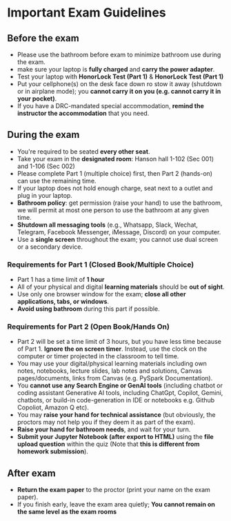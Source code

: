 # Important Exam Guidelines

## Before the exam

- Please use the bathroom before exam to minimize bathroom use during the exam.
- make sure your laptop is **fully charged** and **carry the power adapter**.
- Test your laptop with **HonorLock Test (Part 1)** & **HonorLock Test (Part 1)**
- Put your cellphone(s) on the desk face down ro stow it away (shutdown or in airplane mode); you **cannot carry it on you (e.g. cannot carry it in your pocket)**. 
- If you have a DRC-mandated special accommodation, **remind the instructor the accommodation** that you need. 
 
## During the exam 

- You're required to be seated **every other seat**.
- Take your exam in the **designated room**: Hanson hall 1-102 (Sec 001) and 1-106 (Sec 002)
- Please complete Part 1 (multiple choice) first, then Part 2 (hands-on) can use the remaining time.
- If your laptop does not hold enough charge, seat next to a outlet and plug in your laptop.
- **Bathroom policy**: get permission (raise your hand) to use the bathroom, we will permit at most one person to use the bathroom at any given time.
- **Shutdown all messaging tools** (e.g., Whatsapp, Slack, Wechat, Telegram, Facebook Messenger, iMessage, Discord) on your computer.
- Use a **single screen** throughout the exam; you cannot use dual screen or a secondary device.

### Requirements for Part 1 (Closed Book/Multiple Choice)
- Part 1 has a time limit of **1 hour**
- All of your physical and digital **learning materials** should be **out of sight**.
- Use only one browser window for the exam; **close all other applications, tabs, or windows**. 
- **Avoid using bathroom** during this part if possible.

### Requirements for Part 2 (Open Book/Hands On)
- Part 2 will be set a time limit of 3 hours, but you have less time because of Part 1. **Ignore the on screen timer**. Instead, use the clock on the computer or timer projected in the classroom to tell time.  
- You may use your digital/physical learning materials including own notes, notebooks, lecture slides, lab notes and solutions, Canvas pages/documents, links from Canvas (e.g. PySpark Documentation).
- You **cannot use any Search Engine or GenAI tools** (including chatbot or coding assistant Generative AI tools, including ChatGpt, Copilot, Gemini, chatbots, or build-in code-generation in IDE or notebooks e.g. Github Copoliot, Amazon Q etc). 
- You may **raise your hand for technical assistance** (but obviously, the proctors may not help you if they deem it as part of the exam). 
- **Raise your hand for bathroom needs**, and wait for your turn. 
- **Submit your Jupyter Notebook (after export to HTML)** using the **file upload question** within the quiz (Note that **this is different from homework submission**).


## After exam

- **Return the exam paper** to the proctor (print your name on the exam paper).
- If you finish early, leave the exam area quietly; **You cannot remain on the same level as the exam rooms**
